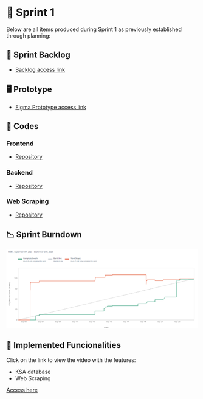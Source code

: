 # 🏁 Sprint 1 

Below are all items produced during Sprint 1 as previously established through planning:

## 📝 Sprint Backlog

* [Backlog access link](https://github.com/CodeSquirrel-API/RecrutaTech/blob/main/docs/Product-Backlog-v1.pdf)

## 🖥️ Prototype

* [Figma Prototype access link](https://www.figma.com/proto/5QZUAPbahVMfZfRvnEVBPe/API-6-RecrutaTech?type=design&node-id=276-3&t=VdXPKaglrhw11UuY-1&scaling=min-zoom&page-id=0%3A29&mode=design)

## 📃 Codes

### Frontend

* [Repository](https://github.com/CodeSquirrel-API/RecrutaTech-FrontEnd)

### Backend

* [Repository](https://github.com/CodeSquirrel-API/RecrutaTech-BackEnd)

### Web Scraping

* [Repository](https://github.com/CodeSquirrel-API/Scraping)


## 📉 Sprint Burndown

![](https://github.com/CodeSquirrel-API/RecrutaTech/blob/main/docs/sprints-deliveries/sprint1/Burndown-sprint-1.png)

## 💫 Implemented Funcionalities

Click on the link to view the video with the features:
* KSA database
* Web Scraping

[Access here]((https://youtu.be/4Lj5o7slv7M))


